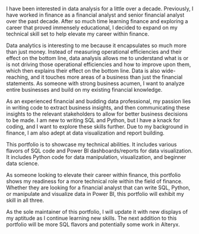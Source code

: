 I have been interested in data analysis for a little over a decade. Previously, I have worked in finance as a financial analyst and senior financial analyst over the past decade.
After so much time learning finance and exploring a career that proved immensely educational, I decided to expand on my technical skill set to help elevate my career within finance.

Data analytics is interesting to me because it encapsulates so much more than just money.
Instead of measuring operational efficiencies and their effect on the bottom line, data analysis allows me to understand what is or is not driving those operational efficiencies and how to improve upon them, which then explains their effect on the bottom line.
Data is also wide-reaching, and it touches more areas of a business than just the financial statements. As someone with strong business acumen, I want to analyze entire businesses and build on my existing financial knowledge.

As an experienced financial and budding data professional, my passion lies in writing code to extract business insights, and then communicating these insights to the relevant stakeholders to allow for better business decisions to be made.
I am new to writing SQL and Python, but I have a knack for coding, and I want to explore these skills further. Due to my background in finance, I am also adept at data visualization and report building.

This portfolio is to showcase my technical abilities. It includes various flavors of SQL code and Power BI dashboards/reports for data visualization. It includes Python code for data manipulation, visualization, and beginner data science.

As someone looking to elevate their career within finance, this portfolio shows my readiness for a more technical role within the field of finance.
Whether they are looking for a financial analyst that can write SQL, Python, or manipulate and visualize data in Power BI, this portfolio will exhibit my skill in all three.

As the sole maintainer of this portfolio, I will update it with new displays of my aptitude as I continue learning new skills. The next addition to this portfolio will be more SQL flavors and potentially some work in Alteryx.
